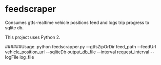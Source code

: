 # feedscraper
Consumes gtfs-realtime vehicle positions feed and logs trip progress to sqlite db.

This project uses Python 2.

######Usage:
python feedscrapper.py --gtfsZipOrDir feed_path --feedUrl vehicle_position_url --sqliteDb output_db_file --interval request_interval --logFile log_file
